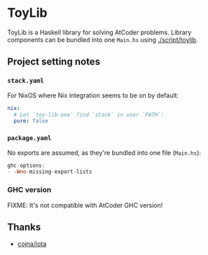 # ToyLib

ToyLib is a Haskell library for solving AtCoder problems. Library components can be bundled into one `Main.hs` using [./script/toylib](./script/toylib).

## Project setting notes

### `stack.yaml`

For NixOS where Nix integration seems to be on by default:

```yaml
nix:
  # Let `toy-lib-exe` find `stack` in user `PATH`:
  pure: false
```

### `package.yaml`

No exports are assumed, as they're bundled into one file (`Main.hs`):

```hs
ghc-options:
- -Wno-missing-export-lists
```

### GHC version

FIXME: It's not compatible with AtCoder GHC version!

## Thanks

- [cojna/iota](https://github.com/cojna/iota)

